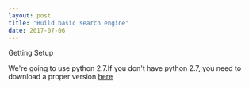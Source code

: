 ```yaml
---
layout: post
title: "Build basic search engine"
date: 2017-07-06
---
```


Getting Setup

We're going to use python 2.7.If you don't have python 2.7, you need to download a proper version <a href="https://www.python.org/download/releases/2.7.3/">here</a> 
